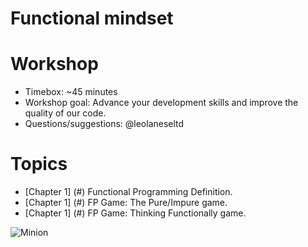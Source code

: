 
# Functional mindset

# Workshop
  * Timebox: ~45 minutes
  * Workshop goal: Advance your development skills and improve the quality of our code.
  * Questions/suggestions: @leolaneseltd

# Topics
  * [Chapter 1] (#) Functional Programming Definition.
  * [Chapter 1] (#) FP Game: The Pure/Impure game.
  * [Chapter 1] (#) FP Game: Thinking Functionally game.
  
  
  ![Minion](http://octodex.github.com/images/minion.png)
